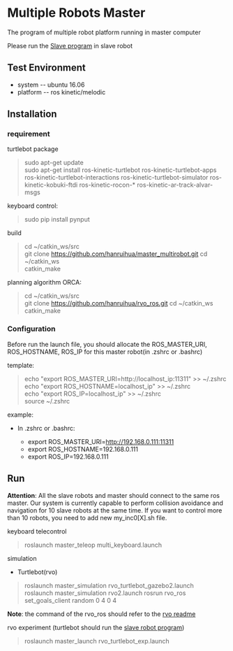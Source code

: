 # Multiple Robots Master
The program of multiple robot platform running in master computer

Please run the [Slave program](https://github.com/hanruihua/slave_multirobot) in slave robot
 
## Test Environment

- system -- ubuntu 16.06
- platform -- ros kinetic/melodic

## Installation

### requirement

turtlebot package

> sudo apt-get update  
> sudo apt-get install ros-kinetic-turtlebot ros-kinetic-turtlebot-apps ros-kinetic-turtlebot-interactions ros-kinetic-turtlebot-simulator ros-kinetic-kobuki-ftdi ros-kinetic-rocon-* ros-kinetic-ar-track-alvar-msgs  

keyboard control:
> sudo pip install pynput

build
> cd ~/catkin_ws/src  
> git clone https://github.com/hanruihua/master_multirobot.git
> cd ~/catkin_ws  
> catkin_make  

planning algorithm ORCA:

> cd ~/catkin_ws/src  
> git clone https://github.com/hanruihua/rvo_ros.git
> cd ~/catkin_ws  
> catkin_make 


### Configuration
Before run the launch file, you should allocate the ROS_MASTER_URI, ROS_HOSTNAME, ROS_IP for this master robot(in .zshrc or .bashrc)

template:

> echo "export ROS_MASTER_URI=http://localhost_ip:11311" >> ~/.zshrc   
> echo "export ROS_HOSTNAME=localhost_ip" >> ~/.zshrc  
> echo "export ROS_IP=localhost_ip" >> ~/.zshrc   
> source ~/.zshrc    

example:
- In .zshrc or .bashrc:  

    - export ROS_MASTER_URI=http://192.168.0.111:11311    
    - export ROS_HOSTNAME=192.168.0.111    
    - export ROS_IP=192.168.0.111  

## Run 

**Attention**: All the slave robots and master should connect to the same ros master. 
               Our system is currently capable to perform collision avoidance and navigation for 10 slave robots at the same time. If you want to control more than 10 robots, you need to add new my_inc0[X].sh file.

keyboard telecontrol  
> roslaunch master_teleop multi_keyboard.launch  

simulation   

- Turtlebot(rvo)  
> roslaunch master_simulation rvo_turtlebot_gazebo2.launch  
> roslaunch master_simulation rvo2.launch 
> rosrun rvo_ros set_goals_client random 0 4 0 4

**Note**: the command of the rvo_ros should refer to the [rvo readme](https://github.com/hanruihua/rvo_ros/blob/master/readme.md)


rvo experiment (turtlebot should run the [slave robot program](https://github.com/hanruihua/slave_multirobot.git))  
> roslaunch master_launch rvo_turtlebot_exp.launch  






